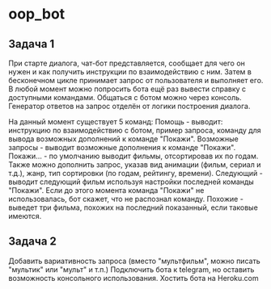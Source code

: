 # oop_bot
## Задача 1
При старте диалога, чат-бот представляется, сообщает для чего он нужен и как получить инструкции по взаимодействию с ним.
Затем в бесконечном цикле принимает запрос от пользователя и выполняет его. В любой момент можно
попросить бота ещё раз вывести справку с доступными командами.
Общаться с ботом можно через консоль. Генератор ответов на запрос отделён от логики построения диалога.

На данный момент существует 5 команд:
Помощь - выводит: инструкцию по взаимодействию с ботом, пример запроса, команду для вывода возможных дополнений к команде "Покажи".
Возможные запросы - выводит возможные дополнения к команде "Покажи".
Покажи... - по умолчанию выводит фильмы, отсортировав их по годам. Также можно дополнить запрос, указав вид анимации (фильм, сериал и т.д.), жанр, тип сортировки (по годам, рейтингу, времени).
Следующий - выводит следующий фильм используя настройки последней команды "Покажи". Если до этого момента команда "Покажи" не использовалась, бот скажет, что не распознал команду. 
Похожие - выведет три фильма, похожих на последний показанный, если таковые имеются.

## Задача 2
Добавить вариативность запроса (вместо "мультфильм", можно писать "мультик" или "мульт" и т.п.)
Подключить бота к telegram, но оставить возможность консольного использования.
Хостить бота на Heroku.com
